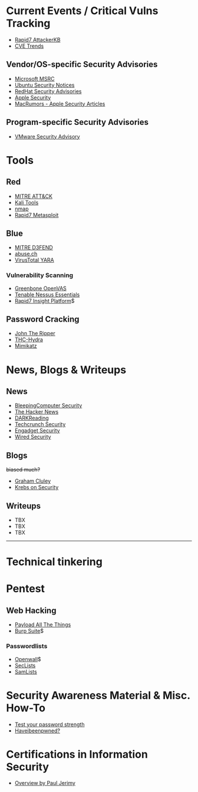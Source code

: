 # Current Events / Critical Vulns Tracking

- [Rapid7 AttackerKB](https://attackerkb.com)
- [CVE Trends](https://cvetrends.com/)

## Vendor/OS-specific Security Advisories
- [Microsoft MSRC](https://msrc.microsoft.com/update-guide)
- [Ubuntu Security Notices](https://ubuntu.com/security/notices)
- [RedHat Security Advisories](https://access.redhat.com/security/security-updates/)
- [Apple Security](https://support.apple.com/en-us/HT201222)
- [MacRumors - Apple Security Articles](https://www.macrumors.com/guide/apple-security/)

## Program-specific Security Advisories
- [VMware Security Advisory](https://www.vmware.com/security/advisories.html)

# Tools

## Red

- [MITRE ATT&CK](https://attack.mitre.org/)
- [Kali Tools](https://kali.org/tools/)
- [nmap](https://nmap.org)
- [Rapid7 Metasploit](https://github.com/rapid7/metasploit-framework)

## Blue

- [MITRE D3FEND](https://d3fend.mitre.org/)
- [abuse.ch](https://abuse.ch/#platforms)
- [VirusTotal YARA](https://virustotal.github.io/yara/)

### Vulnerability Scanning

- [Greenbone OpenVAS](https://www.openvas.org/)
- [Tenable Nessus Essentials](https://www.tenable.com/products/nessus/nessus-essentials)
- [Rapid7 Insight Platform](https://www.rapid7.com/products/insight-platform/)$

## Password Cracking

- [John The Ripper](https://github.com/openwall/john)
- [THC-Hydra](https://github.com/vanhauser-thc/thc-hydra)
- [Mimikatz](https://github.com/gentilkiwi/mimikatz)

# News, Blogs & Writeups

## News

- [BleepingComputer Security](https://www.bleepingcomputer.com/news/security/)
- [The Hacker News](https://thehackernews.com/)
- [DARKReading](https://www.darkreading.com/)
- [Techcrunch Security](https://techcrunch.com/category/security/)
- [Engadget Security](https://www.engadget.com/tag/security/)
- [Wired Security](https://www.wired.com/category/security/)

## Blogs
~~biased much?~~
- [Graham Cluley](https://grahamcluley.com/)
- [Krebs on Security](https://krebsonsecurity.com/)

## Writeups

- TBX
- TBX
- TBX

---

# Technical tinkering


# Pentest

## Web Hacking
- [Payload All The Things](https://github.com/swisskyrepo/PayloadsAllTheThings)
- [Burp Suite](https://portswigger.net/burp)$

### Passwordlists

- [Openwall](https://www.openwall.com/)$
- [SecLists](https://github.com/danielmiessler/SecLists)
- [SamLists](https://github.com/the-xentropy/samlists)

# Security Awareness Material & Misc. How-To

- [Test your password strength](https://www.security.org/how-secure-is-my-password/)
- [Haveibeenpwned?](https://haveibeenpwned.com/)

# Certifications in Information Security

- [Overview by Paul Jerimy](https://pauljerimy.com/security-certification-roadmap/)
